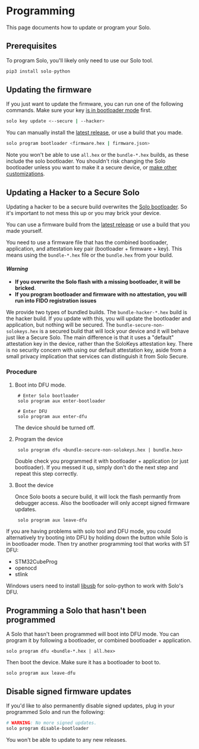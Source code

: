 # Programming

This page documents how to update or program your Solo.

## Prerequisites

To program Solo, you'll likely only need to use our Solo tool.

```python
pip3 install solo-python
```

## Updating the firmware

If you just want to update the firmware, you can run one of the following commands.
Make sure your key [is in bootloader mode](/solo/bootloader-mode#solo-bootloader) first.

```bash
solo key update <--secure | --hacker>
```

You can manually install the [latest release](https://github.com/solokeys/solo/releases), or use a build that you made.

```bash
solo program bootloader <firmware.hex | firmware.json>
```

Note you won't be able to use `all.hex` or the `bundle-*.hex` builds, as these include the solo bootloader.  You shouldn't
risk changing the Solo bootloader unless you want to make it a secure device, or [make other customizations](/solo/customization/).

## Updating a Hacker to a Secure Solo

Updating a hacker to be a secure build overwrites the [Solo bootloader](/solo/bootloader-mode#solo-bootloader).
So it's important to not mess this up or you may brick your device.

You can use a firmware build from the [latest release](https://github.com/solokeys/solo/releases) or use
a build that you made yourself.

You need to use a firmware file that has the combined bootloader, application, and attestation key pair (bootloader + firmware + key).
This means using the `bundle-*.hex` file or the `bundle.hex` from your build.  

#### *Warning*

* **If you overwrite the Solo flash with a missing bootloader, it will be bricked**.  
* **If you program bootloader and firmware with no attestation, you will run into FIDO registration issues**

We provide two types of bundled builds.  The `bundle-hacker-*.hex` build is the hacker build.  If you update with this,
you will update the bootloader and application, but nothing will be secured.  The `bundle-secure-non-solokeys.hex`
is a secured build that will lock your device and it will behave just like a Secure Solo.  The main difference is that
it uses a "default" attestation key in the device, rather than the SoloKeys attestation key.  There is no security
concern with using our default attestation key, aside from a small privacy implication that services can distinguish it from Solo Secure.

### Procedure

1. Boot into DFU mode.

        # Enter Solo bootloader
        solo program aux enter-bootloader

        # Enter DFU
        solo program aux enter-dfu

    The device should be turned off.

2. Program the device

        solo program dfu <bundle-secure-non-solokeys.hex | bundle.hex>

    Double check you programmed it with bootloader + application (or just bootloader).
    If you messed it up, simply don't do the next step and repeat this step correctly.

3. Boot the device

    Once Solo boots a secure build, it will lock the flash permantly from debugger access.  Also the bootloader
    will only accept signed firmware updates.

        solo program aux leave-dfu

If you are having problems with solo tool and DFU mode, you could alternatively try booting into DFU
by holding down the button while Solo is in bootloader mode.  Then try another programming tool that works
with ST DFU:

* STM32CubeProg
* openocd
* stlink

Windows users need to install [libusb](https://sourceforge.net/projects/libusb-win32/files/libusb-win32-releases/1.2.6.0/)
for solo-python to work with Solo's DFU.


## Programming a Solo that hasn't been programmed

A Solo that hasn't been programmed will boot into DFU mode.  You can program
it by following a bootloader, or combined bootloader + application.

```
solo program dfu <bundle-*.hex | all.hex>
```

Then boot the device.  Make sure it has a bootloader to boot to.

```
solo program aux leave-dfu
```

## Disable signed firmware updates

If you'd like to also permanently disable signed updates, plug in your programmed Solo and run the following:

```bash
# WARNING: No more signed updates.
solo program disable-bootloader
```

You won't be able to update to any new releases.

